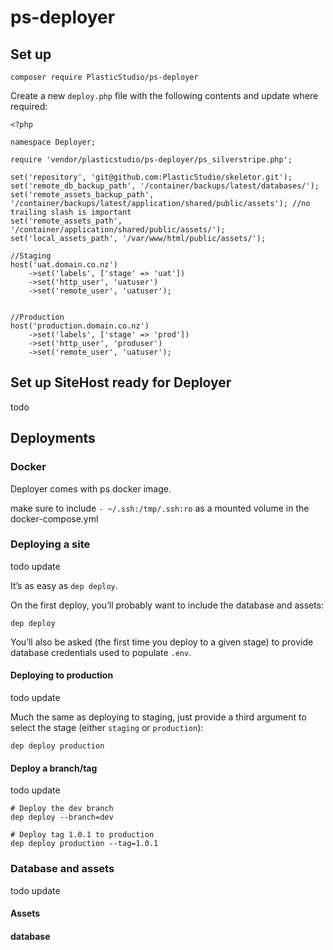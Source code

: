 # ps-deployer


## Set up

`composer require PlasticStudio/ps-deployer`

Create a new `deploy.php` file with the following contents and update where required:

```
<?php

namespace Deployer;

require 'vendor/plasticstudio/ps-deployer/ps_silverstripe.php';

set('repository', 'git@github.com:PlasticStudio/skeletor.git');
set('remote_db_backup_path', '/container/backups/latest/databases/');
set('remote_assets_backup_path', '/container/backups/latest/application/shared/public/assets'); //no trailing slash is important
set('remote_assets_path', '/container/application/shared/public/assets/');
set('local_assets_path', '/var/www/html/public/assets/');

//Staging
host('uat.domain.co.nz')
    ->set('labels', ['stage' => 'uat'])
    ->set('http_user', 'uatuser')
    ->set('remote_user', 'uatuser');


//Production
host('production.domain.co.nz')
    ->set('labels', ['stage' => 'prod'])
    ->set('http_user', 'produser')
    ->set('remote_user', 'uatuser');

```



## Set up SiteHost ready for Deployer

todo

## Deployments

### Docker
Deployer comes with ps docker image.

make sure to include `- ~/.ssh:/tmp/.ssh:ro` as a mounted volume in the docker-compose.yml 


### Deploying a site

todo update

It’s as easy as `dep deploy`.

On the first deploy, you’ll probably want to include the database and assets:

```
dep deploy
```

You’ll also be asked (the first time you deploy to a given stage) to provide database credentials used to populate `.env`.

#### Deploying to production

todo update

Much the same as deploying to staging, just provide a third argument to select the stage (either `staging` or `production`):

```
dep deploy production
```

#### Deploy a branch/tag

todo update

```
# Deploy the dev branch
dep deploy --branch=dev

# Deploy tag 1.0.1 to production
dep deploy production --tag=1.0.1
```


### Database and assets

todo update

#### Assets


#### database
